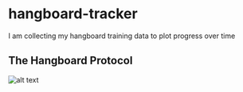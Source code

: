 # hangboard-tracker

I am collecting my hangboard training data to plot progress over time

## The Hangboard Protocol

![alt text](http://3.bp.blogspot.com/-6H0IjUMrM4w/U2ucZOzBIqI/AAAAAAAAAcE/huvQ4G45Z5M/s1600/hangboardprogram_rev1.jpg)
